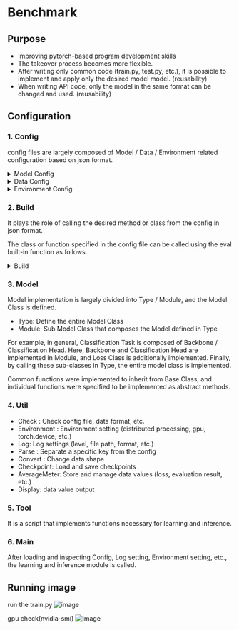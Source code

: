 # Benchmark

## Purpose
- Improving pytorch-based program development skills
- The takeover process becomes more flexible.
- After writing only common code (train.py, test.py, etc.), it is possible to implement and apply only the desired model model. (reusability)
- When writing API code, only the model in the same format can be changed and used. (reusability)

## Configuration

### 1. Config

config files are largely composed of Model / Data / Environment related configuration based on json format.

<details>
<summary>Model Config</summary>

```
{
    "model": {
        "type": "AlexNet",
        "backbone": {
            "type": "AlexNet_Backbone",
            "in_channel": 3,
            "lrn_param": [
                5,
                1e-4,
                0.75,
                2.0
            ],
            "pretrained": null,
            "init_weight": true
        },
        "cls_head": {
            "type": "AlexNet_Head",
            "in_size": 6,
            "in_channel": 256,
            "num_class": 1000,
            "dropout_ratio": 0.5,
            "loss_cls": {
                "type": "CrossEntropyLoss",
                "loss_weight": 1.0
            },
            "avg_pooling": true,
            "multi_label": false,
            "init_weight": true
        }
    },
    "params": {
        "evaluation": {
            "train": {
                "accuracy_score": null,
                "top_k_accuracy_score": {
                    "k": 5
                },
                "precision_score": null,
                "recall_score": null
            },
            "validation": {
                "accuracy_score": null,
                "top_k_accuracy_score": {
                    "k": 5
                },
                "precision_score": null,
                "recall_score": null
            },
            "test": {
                "top_k_accuracy_score": {
                    "k": 5
                },
                "precision_score": null,
                "recall_score": null
            }
        },
        "loss": {
            "loss_cls": {
                "label_smoothing": 0.0,
                "weight": null
            }
        }
    },
    "optimizer": {
        "type": "SGD",
        "lr": 0.01,
        "momentum": 0.9,
        "weight_decay": 5e-4
    },
    "scheduler": {
        "type": "StepLR",
        "step_size": 30,
        "gamma": 0.1
    }
}
```

</details>

<details>
<summary> Data Config </summary>

```
{
    "train_dir": "/ext/Dataset/ILSVRC2012_img_train/ILSVRC2012_img_train",
    "val_dir": "/ext/Dataset/ILSVRC2012_img_val/",
    "test_dir": "/ext/Dataset/ILSVRC2012_img_test/",
    "weight_dir": "/workspace/weight/",
    "checkpoint": "/workspace/weight/0_checkpoint.pth.tar",
    "log_dir": "/workspace/log/",
    "dummy": true,
    "batch_size": 64,
    "epochs": 100,
    "train_freq": 5,
    "val_freq": 5,
    "start_epoch": 0,
    "resume": null,
    "dataset": "ImageNet",
    "pipeline": {
        "train": {
            "RandomResizedCrop": {
                "size": 227
            },
            "RandomHorizontalFlip": null,
            "ToTensor": null,
            "Normalize": {
                "mean": [
                    0.485,
                    0.456,
                    0.406
                ],
                "std": [
                    0.229,
                    0.224,
                    0.225
                ]
            }
        },
        "validation": {
            "Resize": {
                "size": 256
            },
            "CenterCrop": {
                "size": 227
            },
            "ToTensor": null,
            "Normalize": {
                "mean": [
                    0.485,
                    0.456,
                    0.406
                ],
                "std": [
                    0.229,
                    0.224,
                    0.225
                ]
            }
        },
        "test": {
            "Resize": {
                "size": 256
            },
            "CenterCrop": {
                "size": 227
            },
            "ToTensor": null,
            "Normalize": {
                "mean": [
                    0.485,
                    0.456,
                    0.406
                ],
                "std": [
                    0.229,
                    0.224,
                    0.225
                ]
            }
        }
    }
}

```
</details>

<details>

<summary> Environment Config </summary>

```
{
    "seed": null,
    "workers": 4,
    "multiprocessing_distributed": true,
    "distributed": true,
    "ngpus_per_node": 2,
    "world_size": 1,
    "rank": 0,
    "dist_url": "tcp://127.0.0.1:12345",
    "dist_backend": "nccl"
}

```

</details>

### 2. Build

It plays the role of calling the desired method or class from the config in json format.

The class or function specified in the config file can be called using the eval built-in function as follows.

<details>
<summary> Build </summary>

```
"""The build implementation.
"""
from torch.optim import *
from torchvision.transforms import *
from torchvision.datasets import *
from torch.optim.lr_scheduler import *

from models.type import *
from models.module import *
from utils.parse import parse_type


def build(cfg, logger=None):
    """The operation for build.

    Args:
        cfg (dict): The input config.
        logger (logging.RootLogger|logging.Logger): The logger. Defaults to None.

    Returns:
        nn.Module: The sub model object.
    """
    # parse type from config
    type, params = parse_type(cfg)

    if logger is not None:
        params.update({'logger': logger})

    return eval(type)(**params if params is not None else {})
```

</details>

### 3. Model


Model implementation is largely divided into Type / Module, and the Model Class is defined.

- Type: Define the entire Model Class
- Module: Sub Model Class that composes the Model defined in Type

For example, in general, Classification Task is composed of Backbone / Classification Head. Here, Backbone and Classification Head are implemented in Module, and Loss Class is additionally implemented. Finally, by calling these sub-classes in Type, the entire model class is implemented.

Common functions were implemented to inherit from Base Class, and individual functions were specified to be implemented as abstract methods.

### 4. Util

- Check : Check config file, data format, etc.
- Environment : Environment setting (distributed processing, gpu, torch.device, etc.)
- Log: Log settings (level, file path, format, etc.)
- Parse : Separate a specific key from the config
- Convert : Change data shape
- Checkpoint: Load and save checkpoints
- AverageMeter: Store and manage data values (loss, evaluation result, etc.)
- Display: data value output

### 5. Tool

It is a script that implements functions necessary for learning and inference.

### 6. Main

After loading and inspecting Config, Log setting, Environment setting, etc., the learning and inference module is called.

## Running image

run the train.py
![image](https://user-images.githubusercontent.com/63839581/197483003-129018ff-bb8e-444f-bc12-d2b4e78a03a8.png)

gpu check(nvidia-smi)
![image](https://user-images.githubusercontent.com/63839581/197483188-be3e5d56-85ee-42f0-8420-72e1337c8570.png)
